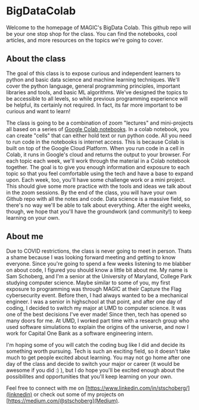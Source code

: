 # BigDataColab
Welcome to the homepage of MAGIC's BigData Colab. This github repo will be your one stop shop for the class. You can find the notebooks, cool articles, and more resources on the topics we're going to cover.

## About the class
The goal of this class is to expose curious and independent learners to python and basic data science and machine learning techniques. We'll cover the python language, general programming principles, important libraries and tools, and basic ML algorithms. We've designed the topics to be accessible to all levels, so while previous programming experience will be helpful, its certainly not required. In fact, its far more important to be curious and want to learn!

The class is going to be a combination of zoom "lectures" and mini-projects all based on a series of
[Google Colab notebooks](https://colab.research.google.com/notebooks/intro.ipynb). In a colab notebook, you can create "cells" that can either hold text or run python code. All you need to run code in the notebooks is internet access. This is because Colab is built on top of the Google Cloud Platform. When you run code in a cell in Colab, it runs in Google's cloud and returns the output to your browser. For each topic each week, we'll work through the material in a Colab notebook together. The goal is to give you enough information and exposure to each topic so that you feel comfortable using the tech and have a base to expand upon. Each week, too, you'll have some challenge work or a mini project. This should give some more practice with the tools and ideas we talk about in the zoom sessions. By the end of the class, you will have your own Github repo with all the notes and code. Data science is a massive field, so there's no way we'll be able to talk about everything. After the eight weeks, though, we hope that you'll have the groundwork (and community!) to keep learning on your own.

## About me
Due to COVID restrictions, the class is never going to meet in person. Thats a shame because I was looking forward meeting and getting to know everyone. Since you're going to spend a few weeks listening to me blabber on about code, I figured you should know a little bit about me. My name is Sam Schoberg, and I'm a senior at the University of Maryland, College Park studying computer science. Maybe similar to some of you, my first exposure to programming was through MAGIC at their Capture the Flag cybersecurity event. Before then, I had always wanted to be a mechanical engineer. I was a senior in highschool at that point, and after one day of coding, I decided to switch my major at UMD to computer science. It was one of the best decisions I've ever made! Since then, tech has opened so many doors for me. At UMD, I worked part time with a research group who used software simulations to explain the origins of the universe, and now I work for Capital One Bank as a software engineering intern. 

I'm hoping some of you will catch the coding bug like I did and decide its something worth pursuing. Tech is such an exciting field, so it doesn't take much to get people excited about learning. You may not go home after one day of the class and decide to switch your major or career (it would be awesome if you did :) ), but I do hope you'll be excited enough about the possibilites and opportunities that you'll keep learning on your own. 

Feel free to connect with me on [https://www.linkedin.com/in/stschoberg/](linknedin) or check out some of my projects on [https://medium.com/@stschoberg](Medium). 

